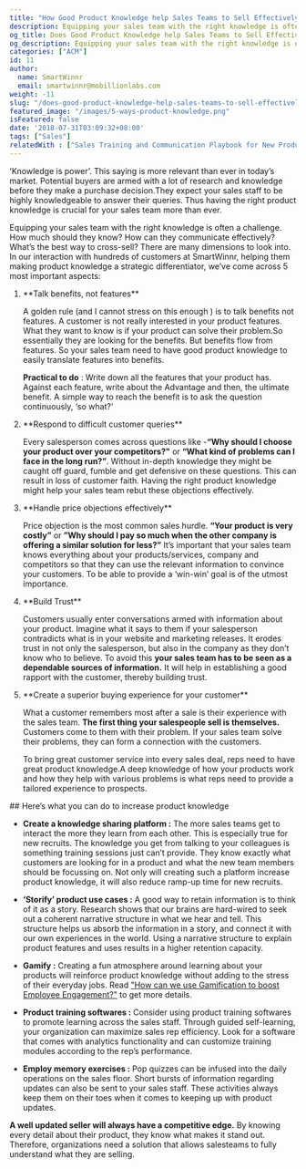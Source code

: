 ```yaml
---
title: "How Good Product Knowledge help Sales Teams to Sell Effectively"
description: Equipping your sales team with the right knowledge is often a challenge. How much should they know? How can they communicate effectively? What’s the best way to cross-sell?
og_title: Does Good Product Knowledge help Sales Teams to Sell Effectively?
og_description: Equipping your sales team with the right knowledge is often a challenge. How much should they know? How can they communicate effectively? What’s the best way to cross-sell?
categories: ["ACM"]
id: 11
author:
  name: SmartWinnr
  email: smartwinnr@mobillionlabs.com
weight: -11
slug: "/does-good-product-knowledge-help-sales-teams-to-sell-effectively"
featured_image: "/images/5-ways-product-knowledge.png"
isFeatured: false
date: '2018-07-31T03:09:32+08:00'
tags: ["Sales"]
relatedWith : ["Sales Training and Communication Playbook for New Product Launch", "Why continuous training is important in sales?", "Is Your Sales Training Not Delivering? These 5 Strategies Will Change That", "Scenarios where Video Coaching is used commonly"]
---
```



‘Knowledge is power’. This saying is more relevant than ever in today’s market. Potential buyers are armed with a lot of research and knowledge before they make a purchase decision.They  expect your sales staff  to be highly knowledgeable to answer their queries.  Thus having the right product knowledge is crucial for your sales team more than ever.

Equipping your sales team with the right knowledge is often a challenge. How much should they know? How can they communicate effectively? What’s the best way to cross-sell? There are many dimensions to look into. In our interaction with hundreds of customers at SmartWinnr, helping them making product knowledge a strategic differentiator, we’ve come across 5 most important aspects:

<ol>
  <li class="ml-padding-top5"> **Talk benefits, not features**</li>

  A golden rule (and I cannot stress on this enough ) is to talk benefits not features. A customer is not really interested in your product features. What they want to know is if your product can solve their problem.So essentially they are looking for the benefits. But benefits flow from features. So your sales team need to have good product knowledge to easily translate features into benefits.

  <span class="underline">**Practical to do**</span> : Write down all the features that your product has. Against each feature, write about the Advantage and then, the ultimate benefit. A simple way to reach the benefit is to ask the question continuously, ‘so what?’


  <li class="ml-padding-top5"> **Respond to difficult customer queries**</li>

  Every salesperson  comes across  questions like -**“Why should I choose your product over your competitors?"** or **“What kind of problems can I face in the long run?”**.
  Without in-depth knowledge they might be caught off guard, fumble and get defensive on these questions. This can result in loss of customer faith. Having the right product knowledge might help your sales team rebut these objections effectively.

  <li class="ml-padding-top5"> **Handle price objections effectively**</li>

  Price objection is the most common sales hurdle. **“Your product is very costly”** or **”Why should I pay so much when the other company is offering a similar solution for less?”**
  It’s important that your sales team knows everything about your products/services, company and competitors so that they can use the relevant information to convince your customers. To be able to provide a ‘win-win’ goal is of the utmost importance.

  <li class="ml-padding-top5"> **Build Trust**</li>

  Customers usually  enter conversations armed with information about your product. Imagine what it says to them if your salesperson contradicts  what is in your website and marketing releases. It erodes trust in not only the salesperson, but also in the company as they don’t know who to believe.
  To avoid this **your sales team has to be seen as a dependable sources of information.** It will help in establishing a good rapport with the customer, thereby building trust.

  <li class="ml-padding-top5"> **Create a superior buying experience for your customer**</li>

  What a customer remembers most after a sale is their experience with the sales team. **The first thing your salespeople sell is themselves.** Customers come to them with their problem. If your sales team solve their problems, they can form a connection with the customers.

  To bring great customer service into every sales deal, reps need to have great product knowledge.A deep knowledge of how your products work and how they help with various problems is what reps need to provide a tailored experience to prospects.
</ol>
## Here’s what you can do to increase product knowledge

* **Create a knowledge sharing platform :** The more sales teams get to interact the more they learn from each other. This is especially true for new recruits. The knowledge you get from talking to your colleagues is something training sessions just can’t provide. They know exactly what customers are looking for in a product and what the new team members should be focussing on. Not only will creating such a platform increase product knowledge, it will also reduce ramp-up time for new recruits.

* **‘Storify’ product use cases :** A good way to retain information is to think of it as a story. Research shows that our brains are hard-wired to seek out a coherent narrative structure in what we hear and tell. This structure helps us absorb the information in a story, and connect it with our own experiences in the world. Using a narrative structure to explain product features and uses results in a higher retention capacity.

* **Gamify :** Creating a fun atmosphere around learning about your products will reinforce product knowledge without adding to the stress of their everyday jobs. Read ["How can we use Gamification to boost Employee Engagement?"](https://smartwinnr.com/post/gamification-and-employee-engagement/) to get more details.

* **Product training softwares :** Consider using product training softwares to promote learning across the sales staff. Through guided self-learning, your organization can maximize  sales rep efficiency. Look for a software that comes with analytics functionality and can customize training modules according to the rep’s performance.

* **Employ memory exercises :** Pop quizzes can be infused into the daily operations on the sales floor. Short bursts of information regarding updates can also be sent  to your sales staff. These activities always keep them  on their toes when it comes to keeping up with product updates.


**A well updated seller will always have a competitive edge.** By knowing every detail about their product, they know what makes it stand out. Therefore, organizations need a solution that allows salesteams to fully understand what they are selling.
